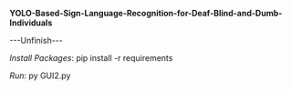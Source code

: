 <b>YOLO-Based-Sign-Language-Recognition-for-Deaf-Blind-and-Dumb-Individuals</b>
<p>---Unfinish---</p>
<p><i>Install Packages</i>: pip install -r requirements</p>
<p><i>Run</i>: py GUI2.py</p>
